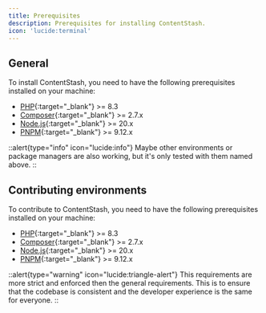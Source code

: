 ```yaml
---
title: Prerequisites
description: Prerequisites for installing ContentStash.
icon: 'lucide:terminal'
---
```


## General

To install ContentStash, you need to have the following prerequisites installed on your machine:

- [PHP](https://www.php.net/){:target="_blank"} >= 8.3
- [Composer](https://getcomposer.org/){:target="_blank"} >= 2.7.x
- [Node.js](https://nodejs.org/){:target="_blank"} >= 20.x
- [PNPM](https://pnpm.io/){:target="_blank"} >= 9.12.x

::alert{type="info" icon="lucide:info"}
Maybe other environments or package managers are also working, but it's only tested with them named above.
::

## Contributing environments

To contribute to ContentStash, you need to have the following prerequisites installed on your machine:

- [PHP](https://www.php.net/){:target="_blank"} >= 8.3
- [Composer](https://getcomposer.org/){:target="_blank"} >= 2.7.x
- [Node.js](https://nodejs.org/){:target="_blank"} >= 20.x
- [PNPM](https://pnpm.io/){:target="_blank"} >= 9.12.x

::alert{type="warning" icon="lucide:triangle-alert"}
This requirements are more strict and enforced then the general requirements. This is to ensure that the codebase is consistent and the developer experience is the same for everyone.
::
